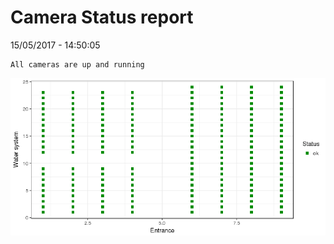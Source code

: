 Camera Status report
================
15/05/2017 - 14:50:05

    All cameras are up and running

![](camreport_files/figure-markdown_github/unnamed-chunk-2-1.png)
